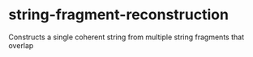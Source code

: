 string-fragment-reconstruction
==============================

Constructs a single coherent string from multiple string fragments that overlap
